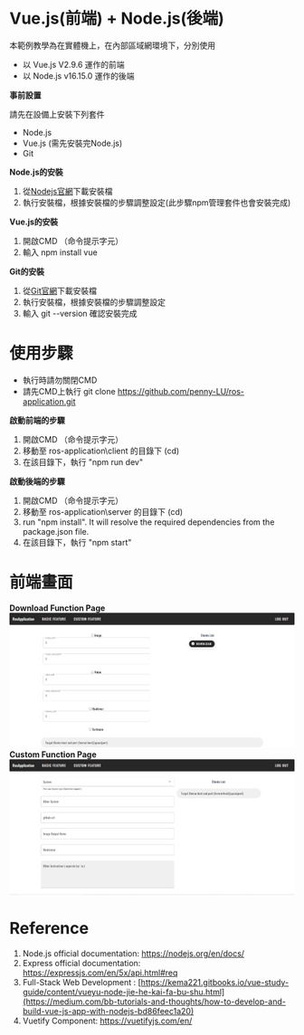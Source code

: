 # Vue.js(前端) + Node.js(後端)
本範例教學為在實體機上，在內部區域網環境下，分別使用

* 以 Vue.js V2.9.6 運作的前端
* 以 Node.js v16.15.0 運作的後端 

**事前設置**

請先在設備上安裝下列套件
* Node.js
* Vue.js (需先安裝完Node.js)
* Git

**Node.js的安裝**
1. 從[Nodejs官網](https://nodejs.org/en/download/)下載安裝檔
2. 執行安裝檔，根據安裝檔的步驟調整設定(此步驟npm管理套件也會安裝完成)

**Vue.js的安裝**
1. 開啟CMD （命令提示字元）
2. 輸入 npm install vue

**Git的安裝**
1. 從[Git官網](https://git-scm.com/)下載安裝檔
2. 執行安裝檔，根據安裝檔的步驟調整設定
3. 輸入 git --version 確認安裝完成


# 使用步驟
* 執行時請勿關閉CMD
* 請先CMD上執行 git clone https://github.com/penny-LU/ros-application.git

**啟動前端的步驟**
1. 開啟CMD （命令提示字元）
2. 移動至 ros-application\client 的目錄下 (cd)
3. 在該目錄下，執行 "npm run dev"

**啟動後端的步驟**
1. 開啟CMD （命令提示字元）
2. 移動至 ros-application\server 的目錄下 (cd)
3. run "npm install". It will resolve the required dependencies from the package.json file.
4. 在該目錄下，執行 "npm start"

# 前端畫面
**Download Function Page**
![image](https://github.com/penny-LU/ros-application/blob/main/7ACFA4ED-9361-4FCD-9860-4751E60ABAE3.jpeg)
**Custom Function Page**
![image](https://github.com/penny-LU/ros-application/blob/main/Custom_Page.JPG)

# Reference
1. Node.js official documentation: https://nodejs.org/en/docs/
2. Express official documentation: https://expressjs.com/en/5x/api.html#req
3. Full-Stack Web Development : [https://kema221.gitbooks.io/vue-study-guide/content/vueyu-node-jie-he-kai-fa-bu-shu.html](https://medium.com/bb-tutorials-and-thoughts/how-to-develop-and-build-vue-js-app-with-nodejs-bd86feec1a20)
4. Vuetify Component: https://vuetifyjs.com/en/
